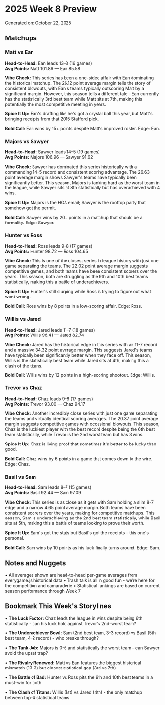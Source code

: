 # 2025 Week 8 Preview

Generated on: October 22, 2025

## Matchups

### Matt vs Ean
**Head-to-Head:** Ean leads 13–3 (16 games)  
**Avg Points:** Matt 101.86 — Ean 85.58

**Vibe Check:** This series has been a one-sided affair with Ean dominating the historical matchup. The 26.12 point average margin tells the story of consistent blowouts, with Ean's teams typically outscoring Matt by a significant margin. However, this season tells a different tale - Ean currently has the statistically 3rd best team while Matt sits at 7th, making this potentially the most competitive meeting in years.

**Spice It Up:** Ean's drafting like he's got a crystal ball this year, but Matt's bringing receipts from that 2015 Stafford pick.

**Bold Call:** Ean wins by 15+ points despite Matt's improved roster. Edge: Ean.

### Majors vs Sawyer
**Head-to-Head:** Sawyer leads 14–5 (19 games)  
**Avg Points:** Majors 106.96 — Sawyer 91.62

**Vibe Check:** Sawyer has dominated this series historically with a commanding 14-5 record and consistent scoring advantage. The 26.63 point average margin shows Sawyer's teams have typically been significantly better. This season, Majors is tanking hard as the worst team in the league, while Sawyer sits at 8th statistically but has overachieved with 4 wins.

**Spice It Up:** Majors is the HOA email; Sawyer is the rooftop party that somehow got the permit.

**Bold Call:** Sawyer wins by 20+ points in a matchup that should be a formality. Edge: Sawyer.

### Hunter vs Ross
**Head-to-Head:** Ross leads 9–8 (17 games)  
**Avg Points:** Hunter 98.72 — Ross 104.65

**Vibe Check:** This is one of the closest series in league history with just one game separating the teams. The 22.02 point average margin suggests competitive games, and both teams have been consistent scorers over the years. This season, both are struggling as the 9th and 10th best teams statistically, making this a battle of underachievers.

**Spice It Up:** Hunter's still slurping while Ross is trying to figure out what went wrong.

**Bold Call:** Ross wins by 8 points in a low-scoring affair. Edge: Ross.

### Willis vs Jared
**Head-to-Head:** Jared leads 11–7 (18 games)  
**Avg Points:** Willis 96.41 — Jared 82.74

**Vibe Check:** Jared has the historical edge in this series with an 11-7 record and a massive 34.32 point average margin. This suggests Jared's teams have typically been significantly better when they face off. This season, Willis is the statistically best team while Jared sits at 4th, making this a clash of the titans.

**Bold Call:** Willis wins by 12 points in a high-scoring shootout. Edge: Willis.

### Trevor vs Chaz
**Head-to-Head:** Chaz leads 9–8 (17 games)  
**Avg Points:** Trevor 93.00 — Chaz 94.17

**Vibe Check:** Another incredibly close series with just one game separating the teams and virtually identical scoring averages. The 20.37 point average margin suggests competitive games with occasional blowouts. This season, Chaz is the luckiest player with the best record despite being the 6th best team statistically, while Trevor is the 2nd worst team but has 3 wins.

**Spice It Up:** Chaz is living proof that sometimes it's better to be lucky than good.

**Bold Call:** Chaz wins by 6 points in a game that comes down to the wire. Edge: Chaz.

### Basil vs Sam
**Head-to-Head:** Sam leads 8–7 (15 games)  
**Avg Points:** Basil 92.44 — Sam 97.09

**Vibe Check:** This series is as close as it gets with Sam holding a slim 8-7 edge and a narrow 4.65 point average margin. Both teams have been consistent scorers over the years, making for competitive matchups. This season, Sam is underachieving as the 2nd best team statistically, while Basil sits at 5th, making this a battle of teams looking to prove their worth.

**Spice It Up:** Sam's got the stats but Basil's got the receipts - this one's personal.

**Bold Call:** Sam wins by 10 points as his luck finally turns around. Edge: Sam.

## Notes and Nuggets

• All averages shown are head-to-head per-game averages from everygame.js historical data
• Trash talk is all in good fun - we're here for the competition and camaraderie
• Statistical rankings are based on current season performance through Week 7

## Bookmark This Week's Storylines

• **The Luck Factor:** Chaz leads the league in wins despite being 6th statistically - can his luck hold against Trevor's 2nd-worst team?

• **The Underachiever Bowl:** Sam (2nd best team, 3-3 record) vs Basil (5th best team, 4-2 record) - who breaks through?

• **The Tank Job:** Majors is 0-6 and statistically the worst team - can Sawyer avoid the upset trap?

• **The Rivalry Renewed:** Matt vs Ean features the biggest historical mismatch (13-3) but closest statistical gap (3rd vs 7th)

• **The Battle of Bad:** Hunter vs Ross pits the 9th and 10th best teams in a must-win for both

• **The Clash of Titans:** Willis (1st) vs Jared (4th) - the only matchup between top-4 statistical teams